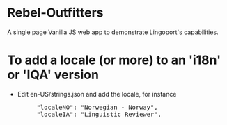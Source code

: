 # Rebel-Outfitters
A single page Vanilla JS web app to demonstrate Lingoport's capabilities.

# To add a locale (or more) to an 'i18n' or 'IQA' version
* Edit en-US/strings.json and add the locale, for instance 
<pre>
        "localeNO": "Norwegian - Norway",
        "localeIA": "Linguistic Reviewer",
</pre>
